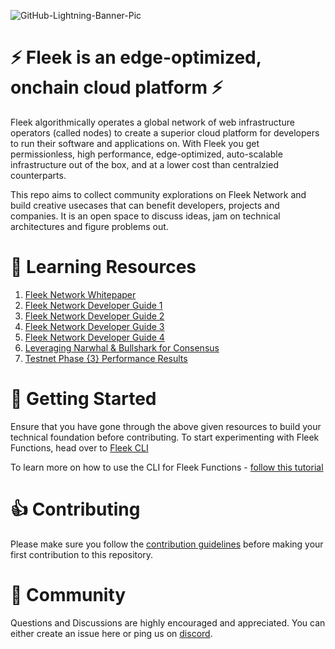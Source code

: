 ![GitHub-Lightning-Banner-Pic](https://github.com/fleekxyz/awesome-fleek/assets/74613246/397a60e3-aa87-4b93-9b79-99416d22019a)

# ⚡ Fleek is an edge-optimized, onchain cloud platform ⚡
Fleek algorithmically operates a global network of web infrastructure operators (called nodes) to create a superior cloud platform for developers to run their software and applications on. With Fleek you get permissionless, high performance, edge-optimized, auto-scalable infrastructure out of the box, and at a lower cost than centralzied counterparts.

This repo aims to collect community explorations on Fleek Network and build creative usecases that can benefit developers, projects and companies. It is an open space to discuss ideas, jam on technical architectures and figure problems out.

# 📖 Learning Resources
1. [Fleek Network Whitepaper](https://fleek.network/whitepaper.pdf)
2. [Fleek Network Developer Guide 1](https://blog.fleek.network/post/fleek-network-developer-guide-part-1/)
3. [Fleek Network Developer Guide 2](https://blog.fleek.network/post/fleek-network-developer-guide-services/)
4. [Fleek Network Developer Guide 3](https://blog.fleek.network/post/fleek-network-developer-guide-js-runtime/)
5. [Fleek Network Developer Guide 4](https://blog.fleek.network/post/fleek-network-developer-guide-cdn/)
6. [Leveraging Narwhal & Bullshark for Consensus](https://blog.fleek.network/post/fleek-network-consensus-narwhal-bullshark/)
7. [Testnet Phase {3} Performance Results](https://x.com/fleek_net/status/1762893623576699071)


# 🔰 Getting Started
Ensure that you have gone through the above given resources to build your technical foundation before contributing.
To start experimenting with Fleek Functions, head over to [Fleek CLI](https://fleek.xyz/docs/cli/)

To learn more on how to use the CLI for Fleek Functions - [follow this tutorial](https://x.com/fleek/status/1803819953293836619)


# 👍 Contributing
Please make sure you follow the [contribution guidelines](https://github.com/fleekxyz/awesome-fleek/blob/main/CONTRIBUTING.md) before making your first contribution to this repository.


# 🤝 Community
Questions and Discussions are highly encouraged and appreciated. You can either create an issue here or ping us on [discord](https://discord.gg/fleek).




